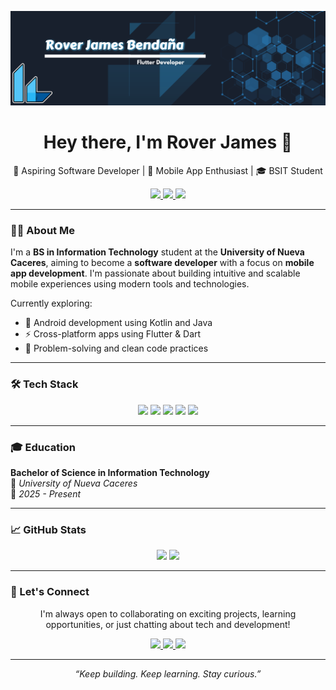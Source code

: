 ![](images/bgbanner100.png)
<h1 align="center">Hey there, I'm Rover James 👋</h1>

<p align="center">
  🚀 Aspiring Software Developer | 📱 Mobile App Enthusiast | 🎓 BSIT Student  
</p>

<p align="center">
  <a href="https://twitter.com/ccroutier1">
    <img src="https://img.shields.io/badge/Twitter-@ccroutier1-1DA1F2?style=for-the-badge&logo=twitter&logoColor=white" />
  </a>
  <a href="https://www.linkedin.com/in/rover-james-benda%C3%B1a-461942270/">
    <img src="https://img.shields.io/badge/LinkedIn-Rover%20James-blue?style=for-the-badge&logo=linkedin&logoColor=white" />
  </a>
  <a href="mailto:dev.ccroutier1@gmail.com">
    <img src="https://img.shields.io/badge/Email-dev.ccroutier1@gmail.com-D14836?style=for-the-badge&logo=gmail&logoColor=white" />
  </a>
</p>

---

### 👨‍💻 About Me

I'm a **BS in Information Technology** student at the **University of Nueva Caceres**, aiming to become a **software developer** with a focus on **mobile app development**. I'm passionate about building intuitive and scalable mobile experiences using modern tools and technologies.

Currently exploring:
- 📱 Android development using Kotlin and Java
- ⚡ Cross-platform apps using Flutter & Dart
- 🧠 Problem-solving and clean code practices

---

### 🛠️ Tech Stack

<p align="center">
  <img src="https://img.shields.io/badge/Android-3DDC84?style=for-the-badge&logo=android&logoColor=white" />
  <img src="https://img.shields.io/badge/Kotlin-7F52FF?style=for-the-badge&logo=kotlin&logoColor=white" />
  <img src="https://img.shields.io/badge/Java-ED8B00?style=for-the-badge&logo=java&logoColor=white" />
  <img src="https://img.shields.io/badge/Dart-0175C2?style=for-the-badge&logo=dart&logoColor=white" />
  <img src="https://img.shields.io/badge/Flutter-02569B?style=for-the-badge&logo=flutter&logoColor=white" />
</p>

---

### 🎓 Education

**Bachelor of Science in Information Technology**  
📍 *University of Nueva Caceres*  
📅 *2025 - Present*

---

### 📈 GitHub Stats

<p align="center">
  <img src="https://github-readme-stats.vercel.app/api?username=ccroutier1&show_icons=true&theme=radical" height="160"/>
  <img src="https://github-readme-stats.vercel.app/api/top-langs/?username=ccroutier1&layout=compact&theme=radical" height="160"/>
</p>

---

### 🤝 Let's Connect

<p align="center">
  I'm always open to collaborating on exciting projects, learning opportunities, or just chatting about tech and development!
</p>

<p align="center">
  <a href="mailto:dev.ccroutier1@gmail.com">
    <img src="https://img.shields.io/badge/Email-Me-red?style=for-the-badge&logo=gmail&logoColor=white" />
  </a>
  <a href="https://twitter.com/ccroutier1">
    <img src="https://img.shields.io/badge/Twitter-Follow-blue?style=for-the-badge&logo=twitter&logoColor=white" />
  </a>
  <a href="https://www.linkedin.com/in/rover-james-benda%C3%B1a-461942270/">
    <img src="https://img.shields.io/badge/LinkedIn-Connect-blue?style=for-the-badge&logo=linkedin&logoColor=white" />
  </a>
</p>

---

<p align="center">
  <em>“Keep building. Keep learning. Stay curious.”</em>
</p>
